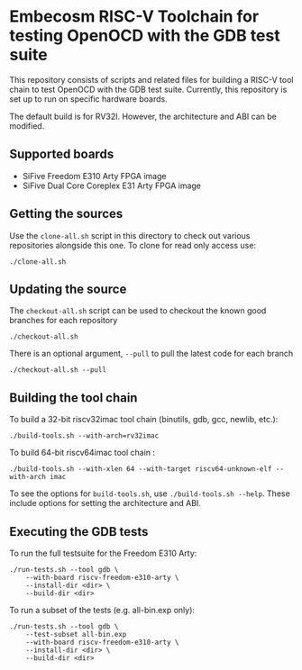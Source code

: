Embecosm RISC-V Toolchain for testing OpenOCD with the GDB test suite
=====================================================================

This repository consists of scripts and related files for building a RISC-V tool
chain to test OpenOCD with the GDB test suite. Currently, this repository is
set up to run on specific hardware boards.

The default build is for RV32I. However, the architecture and ABI can be
modified.

Supported boards
----------------

* SiFive Freedom E310 Arty FPGA image
* SiFive Dual Core Coreplex E31 Arty FPGA image

Getting the sources
-------------------

Use the `clone-all.sh` script in this directory to check out various
repositories alongside this one. To clone for read only access use:

```
./clone-all.sh
```

Updating the source
-------------------

The `checkout-all.sh` script can be used to checkout the known good branches
for each repository

```
./checkout-all.sh
```

There is an optional argument, `--pull`  to pull the latest code for each branch

```
./checkout-all.sh --pull
```

Building the tool chain
-----------------------

To build a 32-bit riscv32imac tool chain (binutils, gdb, gcc, newlib, etc.):

```
./build-tools.sh --with-arch=rv32imac
```

To build 64-bit riscv64imac tool chain :

```
./build-tools.sh --with-xlen 64 --with-target riscv64-unknown-elf --with-arch imac
```

To see the options for `build-tools.sh`, use `./build-tools.sh --help`.
These include options for setting the architecture and ABI.

Executing the GDB tests
-----------------------

To run the full testsuite for the Freedom E310 Arty:

```
./run-tests.sh --tool gdb \
	--with-board riscv-freedom-e310-arty \
	--install-dir <dir> \
	--build-dir <dir>
```

To run a subset of the tests (e.g. all-bin.exp only):

```
./run-tests.sh --tool gdb \
	--test-subset all-bin.exp
	--with-board riscv-freedom-e310-arty \
	--install-dir <dir> \
	--build-dir <dir>
```

